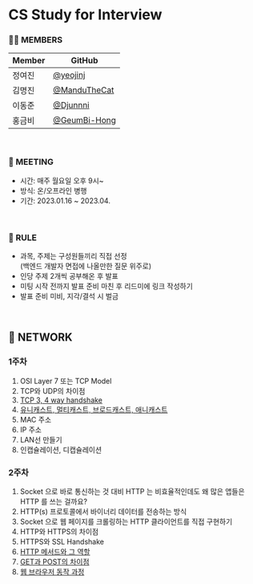 # CS Study for Interview

### 🧑‍💻 MEMBERS
| Member   | GitHub                                         |
| ------ | ---------------------------------------------- |
| 정여진 | [@yeojinj](https://github.com/yeojinj) |
| 김명진 | [@ManduTheCat](https://github.com/ManduTheCat) |
| 이동준 | [@Djunnni](https://github.com/Djunnni) |
| 홍금비 | [@GeumBi-Hong](https://github.com/GeumBi-Hong) |
<br>

### 📅 MEETING
- 시간: 매주 월요일 오후 9시~
- 방식: 온/오프라인 병행
- 기간: 2023.01.16 ~ 2023.04.
<br>

### 🔔 RULE
- 과목, 주제는 구성원들끼리 직접 선정  
(백엔드 개발자 면접에 나올만한 질문 위주로)
- 인당 주제 2개씩 공부해온 후 발표
- 미팅 시작 전까지 발표 준비 마친 후 리드미에 링크 작성하기
- 발표 준비 미비, 지각/결석 시 벌금
<br>

## 📌 NETWORK

### 1주차
1. OSI Layer 7 또는 TCP Model
2. TCP와 UDP의 차이점
3. [TCP 3, 4 way handshake](https://canary-capacity-362.notion.site/3-way-4-way-handshake-1a46f441650048f2866158dd7ea21d18)
4. [유니캐스트, 멀티캐스트, 브로드캐스트, 애니캐스트](https://canary-capacity-362.notion.site/Unicast-Broadcast-Multicast-Anycast-c964a0e1b0274f6184b382a82db3c265)
5. MAC 주소
6. IP 주소
7. LAN선 만들기
8. 인캡슐레이션, 디캡슐레이션

### 2주차
1. Socket 으로 바로 통신하는 것 대비 HTTP 는 비효율적인데도 왜 많은 앱들은 HTTP 를 쓰는 걸까요?
2. HTTP(s) 프로토콜에서 바이너리 데이터를 전송하는 방식
3. Socket 으로 웹 페이지를 크롤링하는 HTTP 클라이언트를 직접 구현하기
4. HTTP와 HTTPS의 차이점
5. HTTPS와 SSL Handshake
6. [HTTP 메서드와 그 역할](https://djunnni.github.io/docs/network/11)
7. [GET과 POST의 차이점](https://canary-capacity-362.notion.site/GET-POST-f2e4995001a947b69f9e8d5508baac13)
8. [웹 브라우저 동작 과정](https://canary-capacity-362.notion.site/7c359563949b428d8cb67b8c0e976c4d)
